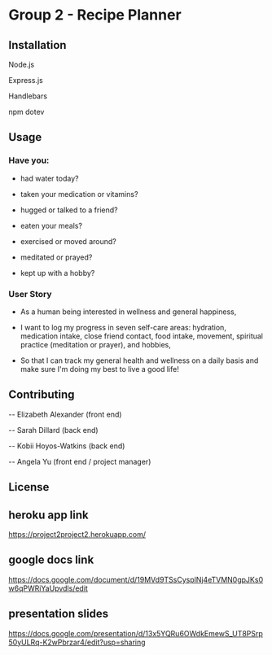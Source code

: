 # Group 2 - Recipe Planner

## Installation
Node.js

Express.js

Handlebars

npm dotev

## Usage

### Have you:

* had water today?

* taken your medication or vitamins?

* hugged or talked to a friend?

* eaten your meals?

* exercised or moved around?

* meditated or prayed?

* kept up with a hobby?

### User Story

* As a human being interested in wellness and general happiness,

* I want to log my progress in seven self-care areas: hydration, medication intake, close friend contact, food intake, movement, spiritual practice (meditation or prayer), and hobbies, 

* So that I can track my general health and wellness on a daily basis and make sure I'm doing my best to live a good life!

## Contributing
-- Elizabeth Alexander (front end)

-- Sarah Dillard (back end)

-- Kobii Hoyos-Watkins (back end)

-- Angela Yu (front end / project manager)

## License

## heroku app link
https://project2project2.herokuapp.com/

## google docs link
https://docs.google.com/document/d/19MVd9TSsCysplNj4eTVMN0gpJKs0w6qPWRiYaUpvdls/edit

## presentation slides
https://docs.google.com/presentation/d/13x5YQRu6OWdkEmewS_UT8PSrp50yULRq-K2wPbrzar4/edit?usp=sharing
